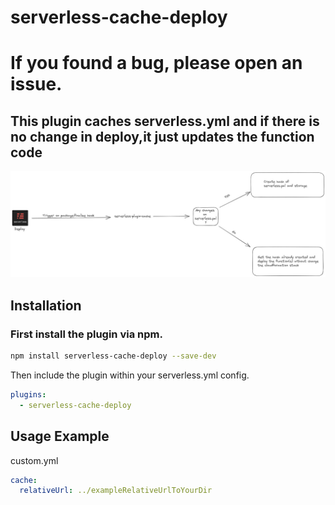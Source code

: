 # serverless-cache-deploy

# If you found a bug, please open an issue.

## This plugin caches serverless.yml and if there is no change in deploy,it just updates the function code

![imagem](docs/diagram.jpeg)

## Installation

### First install the plugin via npm.

```sh
npm install serverless-cache-deploy --save-dev
```
Then include the plugin within your serverless.yml config.
```yml
plugins:
  - serverless-cache-deploy
```

## Usage Example
custom.yml
```yml
cache:
  relativeUrl: ../exampleRelativeUrlToYourDir
```